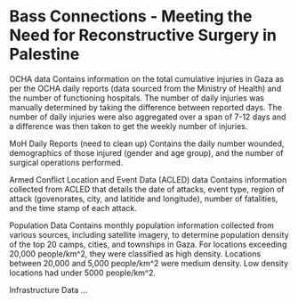 # Bass Connections - Meeting the Need for Reconstructive Surgery in Palestine

OCHA data
  Contains information on the total cumulative injuries in Gaza as per the OCHA daily reports (data sourced from the Ministry of Health) and the number of functioning hospitals. The number of daily injuries was manually determined by taking the difference between reported days. The number of daily injuries were also aggregated over a span of 7-12 days and a difference was then taken to get the weekly number of injuries. 

MoH Daily Reports (need to clean up) 
  Contains the daily number wounded, demographics of those injured (gender and age group), and the number of surgical operations performed. 

Armed Conflict Location and Event Data (ACLED) data
  Contains information collected from ACLED that details the date of attacks, event type, region of attack (govenorates, city, and latitide and longitude), number of fatalities, and the time stamp of each attack. 

Population Data
  Contains monthly population information collected from various sources, including satellite imagery, to determine population density of the top 20 camps, cities, and townships in Gaza. For locations exceeding 20,000 people/km^2, they were classified as high density. Locations between 20,000 and 5,000 people/km^2 were medium density. Low density locations had under 5000 people/km^2. 

Infrastructure Data
...


